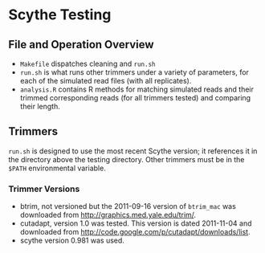 # Scythe Testing

## File and Operation Overview

 - `Makefile` dispatches cleaning and `run.sh`
 - `run.sh` is what runs other trimmers under a variety of parameters,
   for each of the simulated read files (with all replicates).
 - `analysis.R` contains R methods for matching simulated reads and
   their trimmed corresponding reads (for all trimmers tested) and
   comparing their length.
  
## Trimmers

`run.sh` is designed to use the most recent Scythe version; it
references it in the directory above the testing directory. Other
trimmers must be in the `$PATH` environmental variable.

### Trimmer Versions

 - btrim, not versioned but the 2011-09-16 version of
   `btrim_mac` was downloaded from http://graphics.med.yale.edu/trim/.
 - cutadapt, version 1.0 was tested. This version is dated 2011-11-04
   and downloaded from
   http://code.google.com/p/cutadapt/downloads/list.
 - scythe version 0.981 was used.


